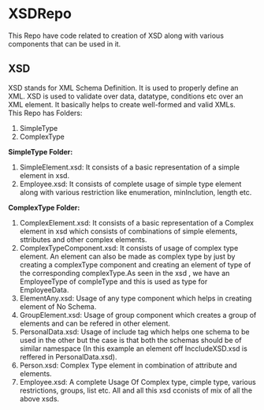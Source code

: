 # XSDRepo
This Repo  have code related to creation of XSD along with various components that can be used in it.


## XSD
XSD stands for XML Schema Definition. It is used to properly define an XML. XSD is used to validate over data, datatype, conditions etc over an XML element. It basically helps to create well-formed and valid  XMLs.  
This Repo has Folders:  
1. SimpleType
2. ComplexType
   
   
 **SimpleType Folder:**  
1. SimpleElement.xsd: 
               It consists of a basic representation of a simple element in xsd.    
2. Employee.xsd:
                It consists of complete usage of simple type element along with various restriction like enumeration, minInclution,  length etc.  
           
           
**ComplexType Folder:**  
1. ComplexElement.xsd: 
               It consists of a basic representation of a Complex element in xsd which consists of combinations of simple elements, sttributes  and other complex elements.  
2. ComplexTypeComponent.xsd:
                It consists of usage of complex type element. An element can also be made as complex type by just  by creating  a complexType component and creating an element  of type of the corresponding complexType.As seen in the xsd , we  have an EmployeeType of compleType  and this is used as type for EmployeeData.  
3. ElementAny.xsd:
                  Usage of any type component which  helps in creating element of No Schema.  
4. GroupElement.xsd:
                  Usage of group component which creates a group of elements and can be refered in other element.  
5. PersonalData.xsd:
                  Usage of include tag which helps one schema to be used in the other but the case is that both the schemas should be of similar namespace (In this example an element off  InccludeXSD.xsd is reffered in PersonalData.xsd).  
6. Person.xsd:
                  Complex Type element in combination of attribute and elements.  
7. Employee.xsd:
                   A complete Usage Of Complex type, cimple type, various restrictions, groups, list etc.  All and all this xsd cconists of mix of all the above xsds.  
           
               
